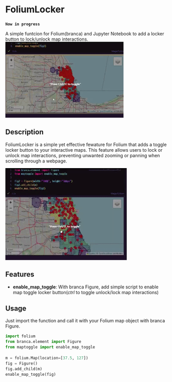 # FoliumLocker

**`Now in progress`**

A simple funtcion for Folium(branca) and Jupyter Notebook to add a locker button to lock/unlock map interactions.
![image](img/ezgif-27e3a6d398ad58.gif)

## Description

FoliumLocker is a simple yet effective fewature for Folium that adds a toggle locker button to your interactive maps. This feature allows users to lock or unlock map interactions, preventing unwanted zooming or panning when scrolling through a webpage.

![image](img\ezgif-2bd678c1105c31.gif)

## Features

- **enable_map_toggle**: With branca Figure, add simple script to enable map toggle locker button(*ctrl* to toggle unlock/lock map interactions)

## Usage

Just import the function and call it with your Folium map object with branca Figure.

```python
import folium
from branca.element import Figure
from maptoggle import enable_map_toggle 

m = folium.Map(location=[37.5, 127])
fig = Figure()
fig.add_child(m)
enable_map_toggle(fig)
```
